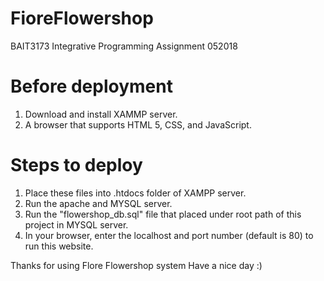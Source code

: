 # FioreFlowershop
BAIT3173 Integrative Programming Assignment 052018

Before deployment
=================
1. Download and install XAMMP server.
2. A browser that supports HTML 5, CSS, and JavaScript.

Steps to deploy
===============
1. Place these files into .htdocs folder of XAMPP server.
2. Run the apache and MYSQL server.
3. Run the "flowershop_db.sql" file that placed under root path of this project in MYSQL server.
4. In your browser, enter the localhost and port number (default is 80) to run this website.


Thanks for using Flore Flowershop system
Have a nice day :)
